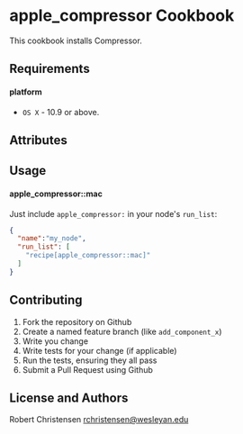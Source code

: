 apple_compressor Cookbook
=========================
This cookbook installs Compressor.

Requirements
------------
#### platform
- `OS X` - 10.9 or above.

Attributes
----------

Usage
-----
#### apple_compressor::mac

Just include `apple_compressor:` in your node's `run_list`:

```json
{
  "name":"my_node",
  "run_list": [
    "recipe[apple_compressor::mac]"
  ]
}
```

Contributing
------------

1. Fork the repository on Github
2. Create a named feature branch (like `add_component_x`)
3. Write you change
4. Write tests for your change (if applicable)
5. Run the tests, ensuring they all pass
6. Submit a Pull Request using Github

License and Authors
-------------------
Robert Christensen <rchristensen@wesleyan.edu>